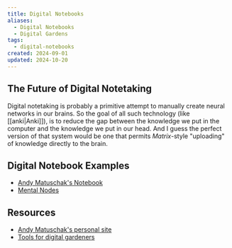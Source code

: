 ```yaml
---
title: Digital Notebooks
aliases:
  - Digital Notebooks
  - Digital Gardens
tags:
  - digital-notebooks
created: 2024-09-01
updated: 2024-10-20
---
```


## The Future of Digital Notetaking

Digital notetaking is probably a primitive attempt to manually create neural networks in our brains. So the goal of all such technology (like [[anki|Anki]]), is to reduce the gap between the knowledge we put in the computer and the knowledge we put in our head. And I guess the perfect version of that system would be one that permits *Matrix*-style "uploading" of knowledge directly to the brain.

## Digital Notebook Examples

- [Andy Matuschak's Notebook](https://notes.andymatuschak.org/About_these_notes)
- [Mental Nodes](https://www.mentalnodes.com)

## Resources

- [Andy Matuschak's personal site](https://andymatuschak.org)
- [Tools for digital gardeners](https://github.com/MaggieAppleton/digital-gardeners)